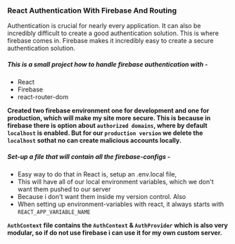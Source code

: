 ### React Authentication With Firebase And Routing
Authentication is crucial for nearly every application. It can also be incredibly difficult to create a good authentication solution. This is where firebase comes in. Firebase makes it incredibly easy to create a secure authentication solution.

##### This is a small project how to handle firebase authentication with -
- React
- Firebase
- react-router-dom

**Created two firebase environment one for development and one for production, which will make my site more secure. This is because in firebase there is option about `authorized domains`, where by default `localhost` is enabled. But for our `production version` we delete the `localhost` sothat no can create malicious accounts locally.**

##### Set-up a file that will contain all the firebase-configs -
- Easy way to do that in React is, setup an .env.local file,
- This will have all of our local environment variables, which we don't want them pushed to our server
- Because i don't want them inside my version control. Also
- When setting up environment-variables with react, it always starts with `REACT_APP_VARIABLE_NAME`

**`AuthContext` file contains the `AuthContext` & `AuthProvider` which is also very modular, so if do not use firebase i can use it for my own custom server.**